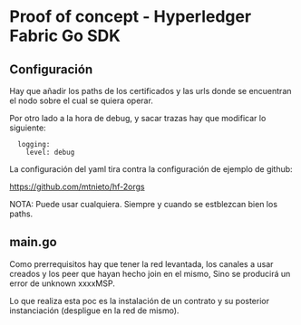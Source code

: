 # Proof of concept - Hyperledger Fabric Go SDK


## Configuración ##

Hay que añadir los paths de los certificados y las urls donde se encuentran el nodo sobre el cual se quiera operar.

Por otro lado a la hora de debug, y sacar trazas hay que modificar lo siguiente:

```
  logging:
    level: debug
```

La configuración del yaml tira contra la configuración de ejemplo de github:

https://github.com/mtnieto/hf-2orgs

NOTA: Puede usar cualquiera. Siempre y cuando se estblezcan bien los paths.

## main.go ##

Como prerrequisitos hay que tener la red levantada, los canales a usar creados y los peer que hayan hecho join en el mismo, Sino se producirá un error de unknown xxxxMSP.

Lo que realiza esta poc es la instalación de un contrato y su posterior instanciación (despligue en la red de mismo).


